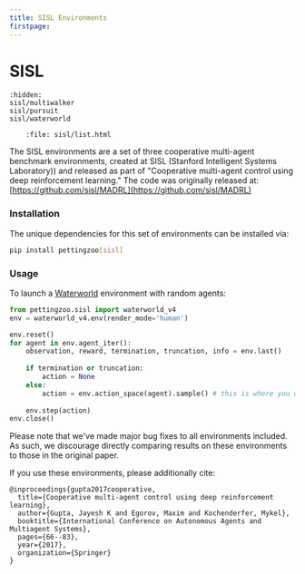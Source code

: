 ```yaml
---
title: SISL Environments
firstpage:
---
```


# SISL

```{toctree}
:hidden:
sisl/multiwalker
sisl/pursuit
sisl/waterworld
```

```{raw} html
    :file: sisl/list.html
```

The SISL environments are a set of three cooperative multi-agent benchmark environments, created at SISL (Stanford Intelligent Systems Laboratory)) and released as part of "Cooperative multi-agent control using deep reinforcement learning." The code was originally released at: [https://github.com/sisl/MADRL](https://github.com/sisl/MADRL)

### Installation

The unique dependencies for this set of environments can be installed via:

````bash
pip install pettingzoo[sisl]
````

### Usage
To launch a [Waterworld](https://pettingzoo.farama.org/environments/sisl/waterworld/) environment with random agents:

```python
from pettingzoo.sisl import waterworld_v4
env = waterworld_v4.env(render_mode='human')

env.reset()
for agent in env.agent_iter():
    observation, reward, termination, truncation, info = env.last()
    
    if termination or truncation:
        action = None
    else:
        action = env.action_space(agent).sample() # this is where you would insert your policy
        
    env.step(action) 
env.close()
```

Please note that we've made major bug fixes to all environments included. As such, we discourage directly comparing results on these environments to those in the original paper.

If you use these environments, please additionally cite:

```
@inproceedings{gupta2017cooperative,
  title={Cooperative multi-agent control using deep reinforcement learning},
  author={Gupta, Jayesh K and Egorov, Maxim and Kochenderfer, Mykel},
  booktitle={International Conference on Autonomous Agents and Multiagent Systems},
  pages={66--83},
  year={2017},
  organization={Springer}
}
```
